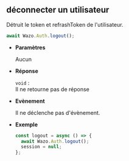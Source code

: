 ## déconnecter un utilisateur

Détruit le token et refrashToken de l'utilisateur.

```js
await Wazo.Auth.logout();
```

<div class="useless-tab-container">

- **Paramètres**

  Aucun

- **Réponse**

  `void` :  
  Il ne retourne pas de réponse

- **Evènement**

  Il ne déclenche pas d'évènement.

- **Exemple**

  ```js
  const logout = async () => {
    await Wazo.Auth.logout();
    session = null;
  };
  ```

</div>

